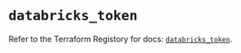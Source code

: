 # `databricks_token`

Refer to the Terraform Registory for docs: [`databricks_token`](https://registry.terraform.io/providers/databricks/databricks/1.19.0/docs/resources/token).
